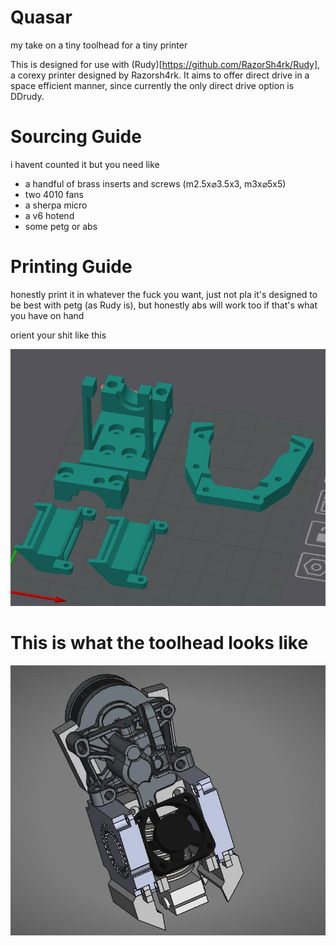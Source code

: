 # Quasar
my take on a tiny toolhead for a tiny printer

This is designed for use with (Rudy)[https://github.com/RazorSh4rk/Rudy], a corexy printer designed by Razorsh4rk. It aims to offer direct drive in a space efficient manner, since currently the only direct drive option is DDrudy.

# Sourcing Guide

i havent counted it but you need like
- a handful of brass inserts and screws (m2.5x⌀3.5x3, m3x⌀5x5)
- two 4010 fans
- a sherpa micro
- a v6 hotend
- some petg or abs

# Printing Guide

honestly print it in whatever the fuck you want, just not pla
it's designed to be best with petg (as Rudy is), but honestly abs will work too if that's what you have on hand

orient your shit like this 

![A picture of Quasar in OrcaSlicer](/parts-in-slicer.jpeg)

# This is what the toolhead looks like

![A picture of Quasar in FreeCAD](/assembled-toolhead.jpeg)